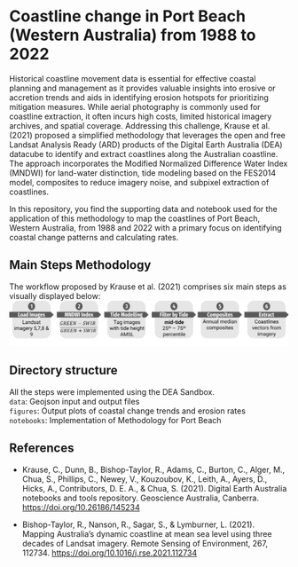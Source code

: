 # Coastline change in Port Beach (Western Australia) from 1988 to 2022

Historical coastline movement data is essential for effective coastal planning and management as it provides valuable insights into erosive or accretion trends and aids in identifying erosion hotspots for prioritizing mitigation measures. While aerial photography is commonly used for coastline extraction, it often incurs high costs, limited historical imagery archives, and spatial coverage. Addressing this challenge, Krause et al. (2021) proposed a simplified methodology that leverages the open and free Landsat Analysis Ready (ARD) products of the Digital Earth Australia (DEA) datacube to identify and extract coastlines along the Australian coastline. The approach incorporates the Modified Normalized Difference Water Index (MNDWI) for land-water distinction, tide modeling based on the FES2014 model, composites to reduce imagery noise, and subpixel extraction of coastlines. 

In this repository, you find the supporting data and notebook used for the application of this methodology to map the coastlines of Port Beach, Western Australia, from 1988 and 2022 with a primary focus on identifying coastal change patterns and calculating rates.

## Main Steps Methodology

The workflow proposed by Krause et al. (2021) comprises six main steps as visually displayed below:
![Methodology](https://github.com/mariarodriguezn/Port_Beach_Coastlines/blob/main/figures/Methodology.png)

## Directory structure 

All the steps were implemented using the DEA Sandbox.\
`data`: Geojson input and output files\
`figures`: Output plots of coastal change trends and erosion rates\
`notebooks`: Implementation of Methodology for Port Beach


## References

* Krause, C., Dunn, B., Bishop-Taylor, R., Adams, C., Burton, C., Alger, M., Chua, S., Phillips, C., Newey, V., Kouzoubov, K., Leith, A., Ayers, D., Hicks, A., Contributors, D. E. A., & Chua, S. (2021). Digital Earth Australia notebooks and tools repository. Geoscience Australia, Canberra. https://doi.org/10.26186/145234

* Bishop-Taylor, R., Nanson, R., Sagar, S., & Lymburner, L. (2021). Mapping Australia’s dynamic coastline at mean sea level using three decades of Landsat imagery. Remote Sensing of Environment, 267, 112734. https://doi.org/10.1016/j.rse.2021.112734

